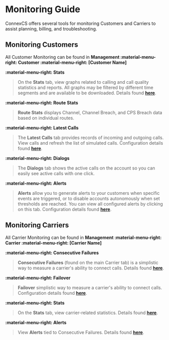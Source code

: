# Monitoring Guide
ConnexCS offers several tools for monitoring Customers and Carriers to assist planning, billing, and troubleshooting. 

## Monitoring Customers
All Customer Monitoring can be found in **Management :material-menu-right: Customer :material-menu-right: [Customer Name]**

**:material-menu-right: Stats**

> On the **Stats** tab, view graphs related to calling and call quality statistics and reports. All graphs may be filtered by different time segments and are available to be downloaded. Details found [**here**](https://docs.connexcs.com/customer/stats/). 

**:material-menu-right: Route Stats**

> **Route Stats** displays Channel, Channel Breach, and CPS Breach data based on individual routes. 

**:material-menu-right: Latest Calls**

> The **Latest Calls** tab provides records of incoming and outgoing calls. View calls and refresh the list of simulated calls. Configuration details found [**here**](https://docs.connexcs.com/customer/latest-calls/). 

**:material-menu-right: Dialogs**

> The **Dialogs** tab shows the active calls on the account so you can easily see active calls with one click. 

**:material-menu-right: Alerts**

> **Alerts** allow you to generate alerts to your customers when specific events are triggered, or to disable accounts autonomously when set thresholds are reached. You can view all configured alerts by clicking on this tab. Configuration details found [**here**](https://docs.connexcs.com/customer/alerts/). 



## Monitoring Carriers
All Carrier Monitoring can be found in **Management :material-menu-right: Carrier :material-menu-right: [Carrier Name]**

**:material-menu-right: Consecutive Failures**

> **Consecutive Failures** (found on the main Carrier tab) is a simplistic way to measure a carrier's ability to connect calls. Details found [**here**](https://docs.connexcs.com/carrier/#consecutive-failures). 

**:material-menu-right: Failover**

> **Failover** simplistic way to measure a carrier's ability to connect calls. Configuration details found [**here**](https://docs.connexcs.com/carrier/#failover). 

**:material-menu-right: Stats**

> On the **Stats** tab, view carrier-related statistics. Details found [**here**](https://docs.connexcs.com/carrier/#stats). 

**:material-menu-right: Alerts**

> View **Alerts** tied to Consecutive Failures. Details found [**here**](https://docs.connexcs.com/carrier/#alerts). 
